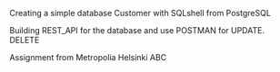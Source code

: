 Creating a simple database Customer with SQLshell from PostgreSQL

Building REST_API for the database and use POSTMAN for UPDATE. DELETE

Assignment from Metropolia Helsinki
ABC
